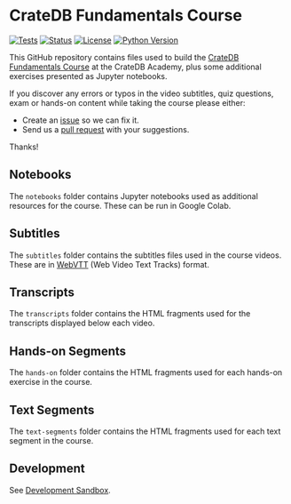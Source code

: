 # CrateDB Fundamentals Course

[![Tests](https://github.com/crate/academy-fundamentals-course/actions/workflows/tests.yml/badge.svg)](https://github.com/crate/academy-fundamentals-course/actions/workflows/tests.yml)
[![Status](https://img.shields.io/badge/Status-stable-success.svg)](https://github.com/crate/academy-fundamentals-course)
[![License](https://img.shields.io/badge/License-MIT-green.svg)](https://github.com/crate/academy-fundamentals-course/blob/main/LICENSE)
[![Python Version](https://img.shields.io/badge/Python-3.10%20|%203.11%20|%203.12%20|%203.13-blue.svg)](https://github.com/crate/academy-fundamentals-course)

This GitHub repository contains files used to build the [CrateDB Fundamentals Course](https://learn.cratedb.com/course-overview) at the CrateDB Academy, plus some additional exercises presented as Jupyter notebooks.

If you discover any errors or typos in the video subtitles, quiz questions, exam or hands-on content while taking the course please either:

* Create an [issue](https://github.com/crate/academy-fundamentals-course/issues) so we can fix it.
* Send us a [pull request](https://github.com/crate/academy-fundamentals-course/pulls) with your suggestions.

Thanks!

## Notebooks

The `notebooks` folder contains Jupyter notebooks used as additional resources for the course.  These can be run in Google Colab.

## Subtitles

The `subtitles` folder contains the subtitles files used in the course videos.  These are in [WebVTT](https://en.wikipedia.org/wiki/WebVTT) (Web Video Text Tracks) format.

## Transcripts

The `transcripts` folder contains the HTML fragments used for the transcripts displayed below each video.

## Hands-on Segments

The `hands-on` folder contains the HTML fragments used for each hands-on exercise in the course.

## Text Segments

The `text-segments` folder contains the HTML fragments used for each text segment in the course.

## Development

See [Development Sandbox](DEVELOP.md).
